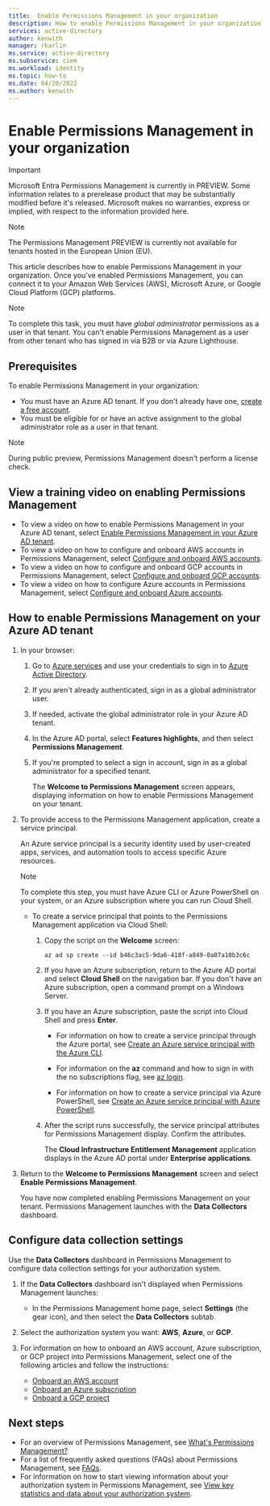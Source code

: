 ```yaml
---
title:  Enable Permissions Management in your organization
description: How to enable Permissions Management in your organization.
services: active-directory
author: kenwith
manager: rkarlin
ms.service: active-directory
ms.subservice: ciem
ms.workload: identity
ms.topic: how-to
ms.date: 04/20/2022
ms.author: kenwith
---
```


# Enable Permissions Management in your organization

> [!IMPORTANT]
> Microsoft Entra Permissions Management is currently in PREVIEW.
> Some information relates to a prerelease product that may be substantially modified before it's released. Microsoft makes no warranties, express or implied, with respect to the information provided here.


> [!NOTE]
> The Permissions Management PREVIEW is currently not available for tenants hosted in the European Union (EU).



This article describes how to enable Permissions Management in your organization. Once you've enabled Permissions Management, you can connect it to your Amazon Web Services (AWS), Microsoft Azure, or Google Cloud Platform (GCP) platforms.

> [!NOTE]
> To complete this task, you must have *global administrator* permissions as a user in that tenant. You can't enable Permissions Management as a user from other tenant who has signed in via B2B or via Azure Lighthouse.

## Prerequisites

To enable Permissions Management in your organization:

- You must have an Azure AD tenant. If you don't already have one, [create a free account](https://azure.microsoft.com/free/).
- You must be eligible for or have an active assignment to the global administrator role as a user in that tenant.

> [!NOTE]
> During public preview, Permissions Management doesn't perform a license check.

## View a training video on enabling Permissions Management

- To view a video on how to enable Permissions Management in your Azure AD tenant, select [Enable Permissions Management in your Azure AD tenant](https://www.youtube.com/watch?v=-fkfeZyevoo).
- To view a video on how to configure and onboard AWS accounts in Permissions Management, select [Configure and onboard AWS accounts](https://www.youtube.com/watch?v=R6K21wiWYmE).
- To view a video on how to configure and onboard GCP accounts in Permissions Management, select [Configure and onboard GCP accounts](https://www.youtube.com/watch?app=desktop&v=W3epcOaec28).
- To view a video on how to configure Azure accounts in Permissions Management, select [Configure and onboard Azure accounts](https://www.youtube.com/watch?v=tif3_1r8ewc).

## How to enable Permissions Management on your Azure AD tenant

1. In your browser:
    1. Go to [Azure services](https://portal.azure.com) and use your credentials to sign in to [Azure Active Directory](https://ms.portal.azure.com/#blade/Microsoft_AAD_IAM/ActiveDirectoryMenuBlade/Overview).
    1. If you aren't already authenticated, sign in as a global administrator user.
    1. If needed, activate the global administrator role in your Azure AD tenant.
    1. In the Azure AD portal, select **Features highlights**, and then select **Permissions Management**.

    1. If you're prompted to select a sign in account, sign in as a global administrator for a specified tenant.

        The **Welcome to Permissions Management** screen appears, displaying information on how to enable Permissions Management on your tenant.

1. To provide access to the Permissions Management application, create a service principal.

    An Azure service principal is a security identity used by user-created apps, services, and automation tools to access specific Azure resources.

    > [!NOTE]
    > To complete this step, you must have Azure CLI or Azure PowerShell on your system, or an Azure subscription where you can run Cloud Shell.

    - To create a service principal that points to the Permissions Management application via Cloud Shell:

        1. Copy the script on the **Welcome** screen:

            `az ad sp create --id b46c3ac5-9da6-418f-a849-0a07a10b3c6c`

        1. If you have an Azure subscription, return to the Azure AD portal and select **Cloud Shell** on the navigation bar.
            If you don't have an Azure subscription, open a command prompt on a Windows Server.
        1. If you have an Azure subscription, paste the script into Cloud Shell and press **Enter**.

            - For information on how to create a service principal through the Azure portal, see [Create an Azure service principal with the Azure CLI](/cli/azure/create-an-azure-service-principal-azure-cli).

            - For information on the **az** command and how to sign in with the no subscriptions flag, see [az login](/cli/azure/reference-index?view=azure-cli-latest#az-login&preserve-view=true).

            - For information on how to create a service principal via Azure PowerShell, see [Create an Azure service principal with Azure PowerShell](/powershell/azure/create-azure-service-principal-azureps?view=azps-7.1.0&preserve-view=true).

        1. After the script runs successfully, the service principal attributes for Permissions Management display. Confirm the attributes.

             The **Cloud Infrastructure Entitlement Management** application displays in the Azure AD portal under **Enterprise applications**.

1. Return to the **Welcome to Permissions Management** screen and select **Enable Permissions Management**.

    You have now completed enabling Permissions Management on your tenant. Permissions Management launches with the **Data Collectors** dashboard.

## Configure data collection settings

Use the **Data Collectors** dashboard in Permissions Management to configure data collection settings for your authorization system.

1. If the **Data Collectors** dashboard isn't displayed when Permissions Management launches:

    - In the Permissions Management home page, select **Settings** (the gear icon), and then select the **Data Collectors** subtab.

1. Select the authorization system you want: **AWS**, **Azure**, or **GCP**.

1. For information on how to onboard an AWS account, Azure subscription, or GCP project into Permissions Management, select one of the following articles and follow the instructions:

    - [Onboard an AWS account](onboard-aws.md)
    - [Onboard an Azure subscription](onboard-azure.md)
    - [Onboard a GCP project](onboard-gcp.md)

## Next steps

- For an overview of Permissions Management, see [What's Permissions Management?](overview.md)
- For a list of frequently asked questions (FAQs) about Permissions Management, see [FAQs](faqs.md).
- For information on how to start viewing information about your authorization system in Permissions Management, see [View key statistics and data about your authorization system](ui-dashboard.md).
